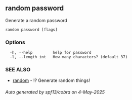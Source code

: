 ## random password

Generate a random password

```
random password [flags]
```

### Options

```
  -h, --help         help for password
  -l, --length int   How many characters? (default 37)
```

### SEE ALSO

* [random](random.md)	 - ⁉️ Generate random things!

###### Auto generated by spf13/cobra on 4-May-2025
